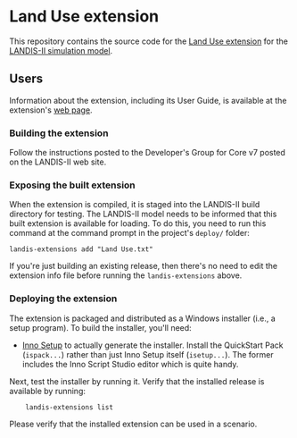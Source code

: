 # Land Use extension

This repository contains the source code for the [Land Use extension][] for the [LANDIS-II simulation model][].

[Land Use extension]: http://www.landis-ii.org/extensions/land-use-change
[LANDIS-II simulation model]: http:/www.landis-ii.org

## Users

Information about the extension, including its User Guide, is available at the extension's [web page][Land Use Extension].

### Building the extension

Follow the instructions posted to the Developer's Group for Core v7 posted on the LANDIS-II web site.

### Exposing the built extension

When the extension is compiled, it is staged into the LANDIS-II build
directory for testing.  The LANDIS-II model needs to be informed that this
built extension is available for loading.  To do this, you need to run this
command at the command prompt in the project's `deploy/` folder:

    landis-extensions add "Land Use.txt"

If you're just building an existing release, then there's no need to edit the
extension info file before running the `landis-extensions` above.

### Deploying the extension

The extension is packaged and distributed as a Windows installer (i.e., a
setup program).  To build the installer, you'll need:

* [Inno Setup][] to actually generate the installer.  Install the QuickStart
  Pack (`ispack...`) rather than just Inno Setup itself (`isetup...`).  The
  former includes the Inno Script Studio editor which is quite handy.

[Inno Setup]: http://www.jrsoftware.org/isinfo.php

Next, test the installer by running it.  Verify that the installed release is
   available by running:

        landis-extensions list

Please verify that the installed extension can be used in a scenario.
